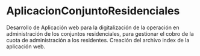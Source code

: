 # AplicacionConjuntoResidenciales
Desarrollo de Aplicación web para la digitalización de la operación en administración de los conjuntos residenciales, para gestionar el cobro de la cuota de administración a los residentes.
Creación del archivo index de la aplicación web.